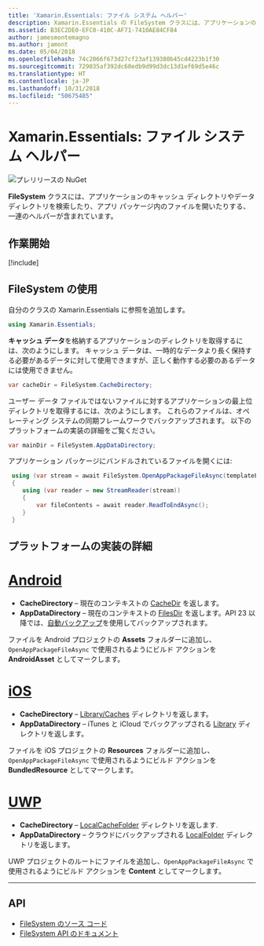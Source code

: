 ```yaml
---
title: 'Xamarin.Essentials: ファイル システム ヘルパー'
description: Xamarin.Essentials の FileSystem クラスには、アプリケーションのキャッシュ ディレクトリやデータ ディレクトリを検索したり、アプリ パッケージ内のファイルを開いたりする、一連のヘルパーが含まれています。
ms.assetid: B3EC2DE0-EFC0-410C-AF71-7410AE84CF84
author: jamesmontemagno
ms.author: jamont
ms.date: 05/04/2018
ms.openlocfilehash: 74c2066f673d27cf23af139380b45cd4223b1f30
ms.sourcegitcommit: 729035af392dc60edb9d99d3dc13d1ef69d5e46c
ms.translationtype: HT
ms.contentlocale: ja-JP
ms.lasthandoff: 10/31/2018
ms.locfileid: "50675485"
---
```

# <a name="xamarinessentials-file-system-helpers"></a>Xamarin.Essentials: ファイル システム ヘルパー

![プレリリースの NuGet](~/media/shared/pre-release.png)

**FileSystem** クラスには、アプリケーションのキャッシュ ディレクトリやデータ ディレクトリを検索したり、アプリ パッケージ内のファイルを開いたりする、一連のヘルパーが含まれています。

## <a name="get-started"></a>作業開始

[!include[](~/essentials/includes/get-started.md)]

## <a name="using-file-system-helpers"></a>FileSystem の使用

自分のクラスの Xamarin.Essentials に参照を追加します。

```csharp
using Xamarin.Essentials;
```

**キャッシュ データ**を格納するアプリケーションのディレクトリを取得するには、次のようにします。 キャッシュ データは、一時的なデータより長く保持する必要があるデータに対して使用できますが、正しく動作する必要のあるデータには使用できません。

```csharp
var cacheDir = FileSystem.CacheDirectory;
```

ユーザー データ ファイルではないファイルに対するアプリケーションの最上位ディレクトリを取得するには、次のようにします。 これらのファイルは、オペレーティング システムの同期フレームワークでバックアップされます。 以下のプラットフォームの実装の詳細をご覧ください。

```csharp
var mainDir = FileSystem.AppDataDirectory;
```

アプリケーション パッケージにバンドルされているファイルを開くには:

```csharp
 using (var stream = await FileSystem.OpenAppPackageFileAsync(templateFileName))
 {
    using (var reader = new StreamReader(stream))
    {
        var fileContents = await reader.ReadToEndAsync();
    }
 }
```

## <a name="platform-implementation-specifics"></a>プラットフォームの実装の詳細

# <a name="androidtabandroid"></a>[Android](#tab/android)

- **CacheDirectory** – 現在のコンテキストの [CacheDir](https://developer.android.com/reference/android/content/Context.html#getCacheDir) を返します。
- **AppDataDirectory** – 現在のコンテキストの [FilesDir](https://developer.android.com/reference/android/content/Context.html#getFilesDir) を返します。API 23 以降では、[自動バックアップ](https://developer.android.com/guide/topics/data/autobackup.html)を使用してバックアップされます。

ファイルを Android プロジェクトの **Assets** フォルダーに追加し、`OpenAppPackageFileAsync` で使用されるようにビルド アクションを **AndroidAsset** としてマークします。

# <a name="iostabios"></a>[iOS](#tab/ios)

- **CacheDirectory** – [Library/Caches](https://developer.apple.com/library/content/documentation/FileManagement/Conceptual/FileSystemProgrammingGuide/FileSystemOverview/FileSystemOverview.html) ディレクトリを返します。
- **AppDataDirectory** – iTunes と iCloud でバックアップされる [Library](https://developer.apple.com/library/content/documentation/FileManagement/Conceptual/FileSystemProgrammingGuide/FileSystemOverview/FileSystemOverview.html) ディレクトリを返します。

ファイルを iOS プロジェクトの **Resources** フォルダーに追加し、`OpenAppPackageFileAsync` で使用されるようにビルド アクションを **BundledResource** としてマークします。

# <a name="uwptabuwp"></a>[UWP](#tab/uwp)

- **CacheDirectory** – [LocalCacheFolder](https://docs.microsoft.com/en-us/uwp/api/windows.storage.applicationdata.localcachefolder#Windows_Storage_ApplicationData_LocalCacheFolder) ディレクトリを返します.
- **AppDataDirectory** – クラウドにバックアップされる [LocalFolder](https://docs.microsoft.com/en-us/uwp/api/windows.storage.applicationdata.localfolder#Windows_Storage_ApplicationData_LocalFolder) ディレクトリを返します。

UWP プロジェクトのルートにファイルを追加し、`OpenAppPackageFileAsync` で使用されるようにビルド アクションを **Content** としてマークします。

--------------

## <a name="api"></a>API

- [FileSystem のソース コード](https://github.com/xamarin/Essentials/tree/master/Xamarin.Essentials/FileSystem)
- [FileSystem API のドキュメント](xref:Xamarin.Essentials.FileSystem)
